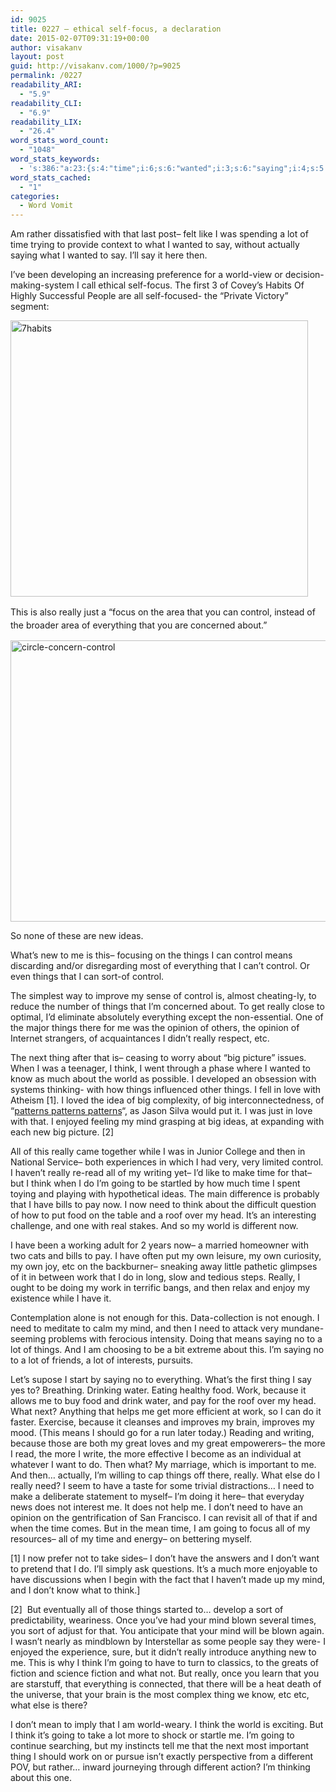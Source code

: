 ```yaml
---
id: 9025
title: 0227 – ethical self-focus, a declaration
date: 2015-02-07T09:31:19+00:00
author: visakanv
layout: post
guid: http://visakanv.com/1000/?p=9025
permalink: /0227
readability_ARI:
  - "5.9"
readability_CLI:
  - "6.9"
readability_LIX:
  - "26.4"
word_stats_word_count:
  - "1048"
word_stats_keywords:
  - 's:386:"a:23:{s:4:"time";i:6;s:6:"wanted";i:3;s:6:"saying";i:4;s:5:"world";i:5;s:5:"focus";i:3;s:6:"really";i:10;s:7:"control";i:6;s:5:"ideas";i:3;s:6:"things";i:9;s:5:"means";i:3;s:4:"sort";i:3;s:7:"opinion";i:3;s:5:"thing";i:4;s:5:"think";i:7;s:4:"know";i:3;s:8:"patterns";i:3;s:4:"mind";i:5;s:5:"going";i:5;s:4:"need";i:6;s:4:"food";i:3;s:9:"different";i:3;s:4:"work";i:5;s:7:"because";i:3;}";'
word_stats_cached:
  - "1"
categories:
  - Word Vomit
---
```

Am rather dissatisfied with that last post– felt like I was spending a lot of time trying to provide context to what I wanted to say, without actually saying what I wanted to say. I&#8217;ll say it here then.

I&#8217;ve been developing an increasing preference for a world-view or decision-making-system I call ethical self-focus. The first 3 of Covey&#8217;s Habits Of Highly Successful People are all self-focused- the &#8220;Private Victory&#8221; segment:

<span style="line-height: 1.5;"><a href="http://visakanv.com/1000/wp-content/uploads/2015/02/7habits.gif"><img class=" size-full wp-image-9027 aligncenter" src="http://visakanv.com/1000/wp-content/uploads/2015/02/7habits.gif" alt="7habits" width="476" height="442" /></a></span>

<span style="line-height: 1.5;">This is also really just a &#8220;focus on the area that you can control, instead of the broader area of everything that you are concerned about.&#8221;</span>

[<img class="  wp-image-9026 aligncenter" src="http://visakanv.com/1000/wp-content/uploads/2015/02/circle-concern-control.jpg" alt="circle-concern-control" width="600" height="450" srcset="http://visakanv.com/1000/wp-content/uploads/2015/02/circle-concern-control.jpg 800w, http://visakanv.com/1000/wp-content/uploads/2015/02/circle-concern-control-300x225.jpg 300w" sizes="(max-width: 600px) 100vw, 600px" />](http://visakanv.com/1000/wp-content/uploads/2015/02/circle-concern-control.jpg)

So none of these are new ideas.

What&#8217;s new to me is this– focusing on the things I can control means discarding and/or disregarding most of everything that I can&#8217;t control. Or even things that I can sort-of control.

The simplest way to improve my sense of control is, almost cheating-ly, to reduce the number of things that I&#8217;m concerned about. To get really close to optimal, I&#8217;d eliminate absolutely everything except the non-essential. One of the major things there for me was the opinion of others, the opinion of Internet strangers, of acquaintances I didn&#8217;t really respect, etc.

The next thing after that is– ceasing to worry about &#8220;big picture&#8221; issues. When I was a teenager, I think, I went through a phase where I wanted to know as much about the world as possible. I developed an obsession with systems thinking- with how things influenced other things. I fell in love with Atheism [1]. I loved the idea of big complexity, of big interconnectedness, of &#8220;[patterns patterns patterns](https://www.youtube.com/watch?v=P-NDwqyTOaM)&#8220;, as Jason Silva would put it. I was just in love with that. I enjoyed feeling my mind grasping at big ideas, at expanding with each new big picture. [2]

All of this really came together while I was in Junior College and then in National Service– both experiences in which I had very, very limited control. I haven&#8217;t really re-read all of my writing yet– I&#8217;d like to make time for that– but I think when I do I&#8217;m going to be startled by how much time I spent toying and playing with hypothetical ideas. The main difference is probably that I have bills to pay now. I now need to think about the difficult question of how to put food on the table and a roof over my head. It&#8217;s an interesting challenge, and one with real stakes. And so my world is different now.

I have been a working adult for 2 years now– a married homeowner with two cats and bills to pay. I have often put my own leisure, my own curiosity, my own joy, etc on the backburner– sneaking away little pathetic glimpses of it in between work that I do in long, slow and tedious steps. Really, I ought to be doing my work in terrific bangs, and then relax and enjoy my existence while I have it.

Contemplation alone is not enough for this. Data-collection is not enough. I need to meditate to calm my mind, and then I need to attack very mundane-seeming problems with ferocious intensity. Doing that means saying no to a lot of things. And I am choosing to be a bit extreme about this. I&#8217;m saying no to a lot of friends, a lot of interests, pursuits.

Let&#8217;s supose I start by saying no to everything. What&#8217;s the first thing I say yes to? Breathing. Drinking water. Eating healthy food. Work, because it allows me to buy food and drink water, and pay for the roof over my head. What next? Anything that helps me get more efficient at work, so I can do it faster. Exercise, because it cleanses and improves my brain, improves my mood. (This means I should go for a run later today.) Reading and writing, because those are both my great loves and my great empowerers– the more I read, the more I write, the more effective I become as an individual at whatever I want to do. Then what? My marriage, which is important to me. And then&#8230; actually, I&#8217;m willing to cap things off there, really. What else do I really need? I seem to have a taste for some trivial distractions&#8230; I need to make a deliberate statement to myself– I&#8217;m doing it here– that everyday news does not interest me. It does not help me. I don&#8217;t need to have an opinion on the gentrification of San Francisco. I can revisit all of that if and when the time comes. But in the mean time, I am going to focus all of my resources– all of my time and energy– on bettering myself.

[1] I now prefer not to take sides– I don&#8217;t have the answers and I don&#8217;t want to pretend that I do. I&#8217;ll simply ask questions. It&#8217;s a much more enjoyable to have discussions when I begin with the fact that I haven&#8217;t made up my mind, and I don&#8217;t know what to think.]

[2]  But eventually all of those things started to&#8230; develop a sort of predictability, weariness. Once you&#8217;ve had your mind blown several times, you sort of adjust for that. You anticipate that your mind will be blown again. I wasn&#8217;t nearly as mindblown by Interstellar as some people say they were- I enjoyed the experience, sure, but it didn&#8217;t really introduce anything new to me. This is why I think I&#8217;m going to have to turn to classics, to the greats of fiction and science fiction and what not. But really, once you learn that you are starstuff, that everything is connected, that there will be a heat death of the universe, that your brain is the most complex thing we know, etc etc, what else is there?

I don&#8217;t mean to imply that I am world-weary. I think the world is exciting. But I think it&#8217;s going to take a lot more to shock or startle me. I&#8217;m going to continue searching, but my instincts tell me that the next most important thing I should work on or pursue isn&#8217;t exactly perspective from a different POV, but rather&#8230; inward journeying through different action? I&#8217;m thinking about this one.